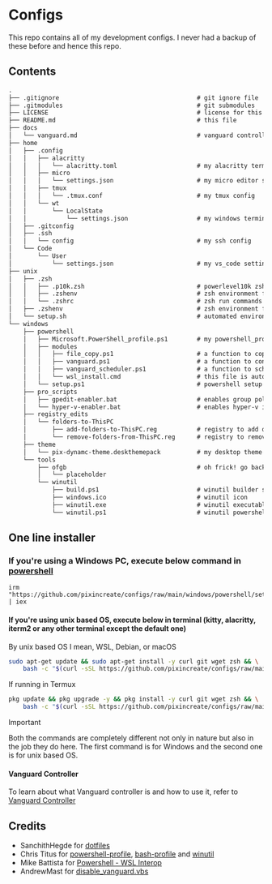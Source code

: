 # Configs

This repo contains all of my development configs. I never had a backup of these before and hence this repo.

## Contents

```txt
.
├── .gitignore                                      # git ignore file
├── .gitmodules                                     # git submodules
├── LICENSE                                         # license for this repo
├── README.md                                       # this file
├── docs
│   └── vanguard.md                                 # vanguard controller documentation
├── home
│   ├── .config
│   │   ├── alacritty
│   │   │   └── alacritty.toml                      # my alacritty terminal settings
│   │   ├── micro
│   │   │   └── settings.json                       # my micro editor settings
│   │   ├── tmux
│   │   │   └── .tmux.conf                          # my tmux config
│   │   └── wt
│   │       └── LocalState
│   │           └── settings.json                   # my windows terminal settings
│   ├── .gitconfig
│   ├── .ssh
│   │   └── config                                  # my ssh config
│   └── Code
│       └── User
│           └── settings.json                       # my vs_code settings
├── unix
│   ├── .zsh
│   │   ├── .p10k.zsh                               # powerlevel10k zsh theme
│   │   ├── .zshenv                                 # zsh environment file
│   │   └── .zshrc                                  # zsh run commands file
│   ├── .zshenv                                     # zsh environment file that exposes.zsh directory
│   └── setup.sh                                    # automated environment setup that targets linux, android and mac
└── windows
    ├── powershell
    │   ├── Microsoft.PowerShell_profile.ps1        # my powershell_profile configuration
    │   ├── modules
    │   │   ├── file_copy.ps1                       # a function to copy contents, especially terminal configs
    │   │   ├── vanguard.ps1                        # a function to control vanguard execution
    │   │   ├── vanguard_scheduler.ps1              # a function to schedule the disabling vanguard execution
    │   │   └── wsl_install.cmd                     # this file is automatically run on restart to install Debian, deleted once installed
    │   └── setup.ps1                               # powershell setup script
    ├── pro_scripts
    │   ├── gpedit-enabler.bat                      # enables group policy editor in windows_home
    │   └── hyper-v-enabler.bat                     # enables hyper-v in windows_home
    ├── registry_edits
    │   └── folders-to-ThisPC
    │       ├── add-folders-to-ThisPC.reg           # registry to add default folders at the top of `ThisPC`
    │       └── remove-folders-from-ThisPC.reg      # registry to remove default folders from the top of `ThisPC`
    ├── theme
    │   └── pix-dynamc-theme.deskthemepack          # my desktop theme with added wallpaper
    └── tools
        ├── ofgb                                    # oh frick! go back! a tool to disable ads in windows, downloaded by setup.ps1
        │   └── placeholder
        └── winutil
            ├── build.ps1                           # winutil builder script
            ├── windows.ico                         # winutil icon
            ├── winutil.exe                         # winutil executable
            └── winutil.ps1                         # winutil powershell script

```

## One line installer

### If you're using a Windows PC, execute below command in [powershell](https://github.com/PowerShell/PowerShell)

```pwsh
irm "https://github.com/pixincreate/configs/raw/main/windows/powershell/setup.ps1" | iex
```

#### If you're using unix based OS, execute below in terminal (kitty, alacritty, iterm2 or any other terminal except the default one)

By unix based OS I mean, WSL, Debian, or macOS

```sh
sudo apt-get update && sudo apt-get install -y curl git wget zsh && \
    bash -c "$(curl -sSL https://github.com/pixincreate/configs/raw/main/unix/setup.sh)" -- --setup
```

If running in Termux

```sh
pkg update && pkg upgrade -y && pkg install -y curl git wget zsh && \
    bash -c "$(curl -sSL https://github.com/pixincreate/configs/raw/main/unix/setup.sh)" -- --setup

```

> [!IMPORTANT]
> Both the commands are completely different not only in nature but also in the job they do here.
> The first command is for Windows and the second one is for unix based OS.

#### Vanguard Controller

To learn about what Vanguard controller is and how to use it, refer to [Vanguard Controller](./docs/vanguard.md)

## Credits

- SanchithHegde for [dotfiles](https://github.com/SanchithHegde/dotfiles)
- Chris Titus for [powershell-profile](https://github.com/ChrisTitusTech/powershell-profile), [bash-profile](https://github.com/ChrisTitusTech/mybash) and [winutil](https://github.com/ChrisTitusTech/winutil)
- Mike Battista for [Powershell - WSL Interop](https://github.com/mikebattista/PowerShell-WSL-Interop)
- AndrewMast for [disable_vanguard.vbs](https://gist.github.com/AndrewMast/742ac7e07c37096017e907b0fd8ec7bb?permalink_comment_id=4616472#gistcomment-4616472)
